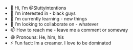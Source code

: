 - 👋 Hi, I’m @Sluttyintentions
- 👀 I’m interested in - black guys
- 🌱 I’m currently learning - new things
- 💞️ I’m looking to collaborate on - whatever 
- 📫 How to reach me - leave me a comment or someway
- 😄 Pronouns: He, him, his
- ⚡ Fun fact: Im a creamer. I love to be dominated
